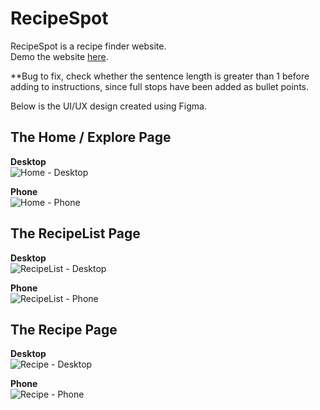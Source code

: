# RecipeSpot
RecipeSpot is a recipe finder website.<br>
Demo the website [here](https://thisbabecodes.github.io/RecipeSpot/).

**Bug to fix, check whether the sentence length is greater than 1 before adding to instructions, since full stops have been added as bullet points.

Below is the UI/UX design created using Figma.

## The Home / Explore Page
**Desktop**<br>
![Home - Desktop](https://github.com/TQDCode/RecipeSpot/assets/89931577/310925e7-39b8-4f90-af35-442f468e4bff)

**Phone**<br>
![Home - Phone](https://github.com/TQDCode/RecipeSpot/assets/89931577/edbe88b7-c1fc-43c7-89e2-769a821faef0)

## The RecipeList Page
**Desktop**<br>
![RecipeList - Desktop](https://github.com/TQDCode/RecipeSpot/assets/89931577/eb9fb8c2-6482-4f79-b5f6-e837c0c9ac27)

**Phone**<br>
![RecipeList - Phone](https://github.com/TQDCode/RecipeSpot/assets/89931577/8d376062-4363-4308-a218-420ec2b92863)

## The Recipe Page
**Desktop**<br>
![Recipe - Desktop](https://github.com/TQDCode/RecipeSpot/assets/89931577/4afde1ff-9bb1-4dfd-81ce-86d293e41353)

**Phone**<br>
![Recipe - Phone](https://github.com/TQDCode/RecipeSpot/assets/89931577/5dccc05b-9bcc-4cc4-ae0b-503a4bb56729)
